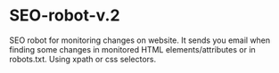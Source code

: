 # SEO-robot-v.2
SEO robot for monitoring changes on website. It sends you email when finding some changes in monitored HTML elements/attributes or in robots.txt. Using xpath or css selectors. 
